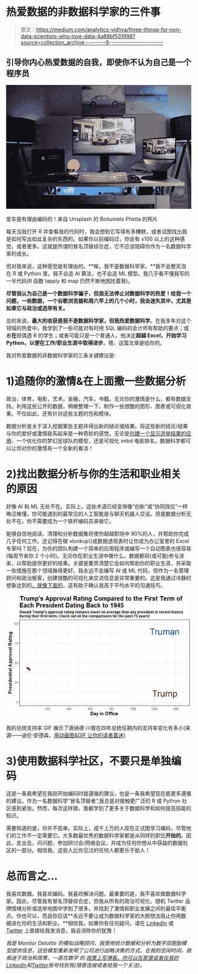# 热爱数据的非数据科学家的三件事

> 原文：<https://medium.com/analytics-vidhya/three-things-for-non-data-scientists-who-love-data-4a88bf531998?source=collection_archive---------9----------------------->

## 引导你内心热爱数据的自我，即使你不认为自己是一个程序员

![](img/b11a1a7c77648aba5141688794d02c19.png)

爱车是有理由编码的！来自 Unsplash 的 Boitumelo Phetla 的照片

每天当我打开 R 并查看我的代码时，我会想到它写得有多糟糕，或者试图找出我是如何写出如此复杂的东西的。如果你以前编码过，你会有 x100 以上的这种感觉，或者更多。这就是所谓的冒名顶替综合症，它不应该阻碍你作为一名数据科学家的成长。

但对我来说，这种感觉是有理由的。**唉，我不是数据科学家。**我不会整天泡在 R 或 Python 里。我不会造 AI 算法，也不会造 ML 模型。我几乎看不懂我写的一半代码(R 函数 lapply 和 map 仍然不断地困扰着我)。

**尽管我认为自己是一个数据科学骗子，但我无法停止对数据科学的热爱！给我一个问题，一些数据，一个谷歌浏览器和周六早上的几个小时，我会迷失其中，尤其是如果它与政治或选举有关。**

总的来说，**最大的收获是我不是数据科学家，但我热爱数据科学**。在我多年对这个领域的热爱中，我学到了一些可能对有时用 SQL 编码的会计师有帮助的要点；或者**在**班偶遇 R 的学生；或者可能只是一个普通人，他决定**超越 Excel，开始学习 Python，以便在工作/职业生涯中取得进步**。嗯，这篇文章是给你的。

我对热爱数据的非数据科学家的三条关键建议是:

# 1)追随你的激情&在上面撒一些数据分析

政治，体育，电影，艺术，金融，汽车，书籍。无论你的激情是什么，都有数据支持。利用这些公开的数据，稍微整理一下，制作一些很酷的图形、图表或可视化效果。不仅如此，还有针对这些主题的包和模块。

数据分析是关于深入挖掘某些主题并得出新的结论或结果。将这些新的结论/结果与你的爱好或激情联系起来是一种奇妙的感觉。无论是[创建一个显示选举结果的应用](https://www.policyinnumbers.com/apps/)，一个优化你的梦幻足球队的模型，还是可视化 imbd 电影排名，数据科学都可以让你对你的激情有一个全新的看法！

# 2)找出数据分析与你的生活和职业相关的原因

好像 AI 和 ML 无处不在。实际上，这些术语已经变得像“创新”或“协同效应”一样晦涩难懂，你可能遇到的最常见的人工智能是与聊天机器人交谈。但是数据分析无处不在，你不需要成为一个铁杆编码员来做它。

能够自信地阅读、清理和分析数据集将使你超越职场中 90%的人，并帮助你完成几乎任何工作。还记得在做 vlookup()或数据透视表时让你成为办公室里的 Excel 专家吗？现在，为你的团队构建一个简单的应用程序或编写一个自动图表也很容易(每周节省你 2 个小时)。无论你在职业生涯中做什么，数据都将(或可能)参与进来，以帮助提供更好的结果。关键是要弄清楚它会如何帮助你的职业生涯，并采取一些措施在那个领域做得更好。我永远不会编写 AI 或 ML 代码，但作为一名管理顾问和政治极客，创建很酷的可视化来交流信息是非常重要的。这是我通过冷静的想象达到的[，就像下面的](/analytics-vidhya/mesmerize-your-readers-with-animated-graphs-gifs-in-r-d29229f1a104)，这有助于确认我高于平均水平的沟通技巧。

![](img/864343fdd85d4439cf01833aa5912317.png)

我的总统支持率 GIF 展示了唐纳德·川普在四年总统任期内的支持率变化有多小(来源——迪伦·安德森，[用动画图&GIF 让你的读者着迷)](/analytics-vidhya/mesmerize-your-readers-with-animated-graphs-gifs-in-r-d29229f1a104)

# 3)使用数据科学社区，不要只是单独编码

这是一条我希望在我刚开始编码时就遵循的建议，也是一条我希望现在能更多遵循的建议。作为一名数据科学“冒名顶替者”,我总是对接触更广泛的 R 或 Python 社区感到紧张。然而，每次这样做，我都学到了更多关于数据科学和如何提高技能的知识。

需要知道的是，你并不孤单。实际上，成千上万的人现在正试图学习编码，尽管他们的工作不一定需要它。大多数最优秀的数据科学家都是从同样的职位**开始的**。因此，走出去，问问题，参加研讨会/网络会议，并成为任何你想从中获益的数据社区的一部分。相信我，这些人比你见过的任何人都更乐于助人！

# 总而言之…

我喜欢数据。我喜欢编码。我喜欢解决问题。最重要的是，我不喜欢做数据科学家。因此，尽管我有冒名顶替综合症，但我从所有的政治可视化、随机 Twitter 品牌情绪分析或选举地图中学到了很多，并找到了激情和职业发展之间的最佳平衡点。你也可以，而且你应该**永远不要让成为数据科学家的大胆想法阻止你用数据进化你的生活和职业。**相信我，如果你有任何疑问，请在 [LinkedIn](https://www.linkedin.com/in/dylansjanderson/) 或 [Twitter](https://twitter.com/dylansjanderson) 上直接给我发消息，我会消除你的犹豫！

*我是 Monitor Deloitte 的模拟战略顾问，我使用统计数据和分析为数字双胞胎模型提供信息，这些模型重新发明了公司进行战略决策的方式。在我的空闲时间，我痴迷于政治和政策，一直在数字* *的* [*政策上写博客。你可以在那里或者在我的*](http://www.policyinnumbers.com/)[*LinkedIn*](https://www.linkedin.com/in/dylansjanderson/)*和*[*Twitter*](https://twitter.com/dylansjanderson)*账号找到我(随意连接或者给我一个关注)。*